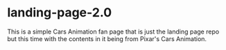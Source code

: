 # landing-page-2.0
This is a simple Cars Animation fan page that is just the landing page repo but this time with the contents in it being from Pixar's Cars Animation.
